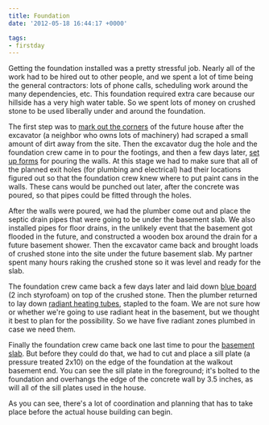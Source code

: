 ```yaml
---
title: Foundation
date: '2012-05-18 16:44:17 +0000'

tags:
- firstday
---
```


Getting the foundation installed was a pretty stressful job.  Nearly
all of the work had to be hired out to other people, and we spent a
lot of time being the general contractors: lots of phone calls,
scheduling work around the many dependencies, etc.  This foundation
required extra care because our hillside has a very high water table.
So we spent lots of money on crushed stone to be used liberally under
and around the foundation.

The first step was to
[mark out the corners](/gallery/firstday-cottage/IMG_20120430_061321.jpg) of
the future house after the excavator (a neighbor who owns lots of
machinery) had scraped a small amount of dirt away from the site.
Then the excavator dug the hole and the foundation crew came in to
pour the footings, and then a few days later,
[set up forms](/gallery/firstday-cottage/IMG_20120505_101511.jpg) for
pouring the walls.  At this stage we had to make sure that all of the
planned exit holes (for plumbing and electrical) had their locations
figured out so that the foundation crew knew where to put paint cans
in the walls.  These cans would be punched out later, after the
concrete was poured, so that pipes could be fitted through the holes. 

After the walls were poured, we had the plumber come out and place the
septic drain pipes that were going to be under the basement slab.  We
also installed pipes for floor drains, in the unlikely event that the
basement got flooded in the future, and constructed a wooden box
around the drain for a future basement shower. Then the excavator came
back and brought loads of crushed stone into the site under the future
basement slab.  My partner spent many hours raking the crushed stone
so it was level and ready for the slab.

The foundation crew came back a few days later and laid down
[blue board](/gallery/firstday-cottage/IMG_20120516_073753.jpg)
(2 inch styrofoam) on top of the crushed stone.  Then the plumber
returned to lay down
[radiant heating tubes](/gallery/firstday-cottage/IMG_20120517_061553.jpg),
stapled to the foam.  We are not sure how or whether we're going to
use radiant heat in the basement, but we thought it best to plan for
the possibility.  So we have five radiant zones plumbed in case we
need them. 

Finally the foundation crew came back one last time to pour the
[basement slab](/gallery/firstday-cottage/IMG_20120518_084443.jpg).
But before they could do that, we had to cut and place a sill plate (a
pressure treated 2x10) on the edge of the foundation at the walkout
basement end.  You can see the sill plate in the foreground; it's
bolted to the foundation and overhangs the edge of the concrete wall
by 3.5 inches, as will all of the sill plates used in the house.

As you can see, there's a lot of coordination and planning that has to
take place before the actual house building can begin.
